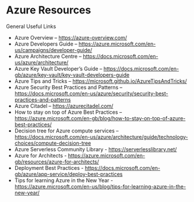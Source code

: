 # Azure Resources
General Useful Links

* Azure Overview – https://azure-overview.com/
* Azure Developers Guide – https://azure.microsoft.com/en-us/campaigns/developer-guide/
* Azure Architecture Centre – https://docs.microsoft.com/en-us/azure/architecture/
* Azure Key Vault Developer’s Guide – https://docs.microsoft.com/en-gb/azure/key-vault/key-vault-developers-guide
* Azure Tips and Tricks – https://microsoft.github.io/AzureTipsAndTricks/
* Azure Security Best Practices and Patterns – https://docs.microsoft.com/en-us/azure/security/security-best-practices-and-patterns
* Azure Citadel – https://azurecitadel.com/
* How to stay on top of Azure Best Practices – https://azure.microsoft.com/en-gb/blog/how-to-stay-on-top-of-azure-best-practices/
* Decision tree for Azure compute services – https://docs.microsoft.com/en-us/azure/architecture/guide/technology-choices/compute-decision-tree
* Azure Serverless Community Library - https://serverlesslibrary.net/
* Azure for Architects - https://azure.microsoft.com/en-gb/resources/azure-for-architects/
* Deployment Best Practices - https://docs.microsoft.com/en-gb/azure/app-service/deploy-best-practices
* Tips for learning Azure in the New Year - https://azure.microsoft.com/en-us/blog/tips-for-learning-azure-in-the-new-year/
